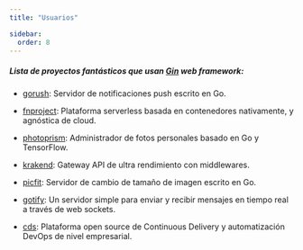 ```yaml
---
title: "Usuarios"

sidebar:
  order: 8
---
```


##### Lista de proyectos fantásticos que usan [Gin](https://github.com/gin-gonic/gin) web framework:

* [gorush](https://github.com/appleboy/gorush): Servidor de notificaciones push escrito en Go.

* [fnproject](https://github.com/fnproject/fn): Plataforma serverless basada en contenedores nativamente, y agnóstica de cloud.

* [photoprism](https://github.com/photoprism/photoprism): Administrador de fotos personales basado en Go y TensorFlow.

* [krakend](https://github.com/devopsfaith/krakend): Gateway API de ultra rendimiento con middlewares.

* [picfit](https://github.com/thoas/picfit): Servidor de cambio de tamaño de imagen escrito en Go.

* [gotify](https://github.com/gotify/server): Un servidor simple para enviar y recibir mensajes en tiempo real a través de web sockets.

* [cds](https://github.com/ovh/cds): Plataforma open source de Continuous Delivery y automatización DevOps de nivel empresarial.
